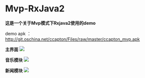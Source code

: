 # Mvp-RxJava2

**这是一个关于Mvp模式下Rxjava2使用的demo**

demo apk ：http://git.oschina.net/ccapton/Files/raw/master/ccapton_mvp.apk

**主界面**
![](http://git.oschina.net/ccapton/Files/raw/master/ezgif.com-video-to-gif.gif)

**音乐模块**
![](http://git.oschina.net/ccapton/Files/raw/master/ezgif.com-video-to-gif%20(1).gif)

**新闻模块**
![](http://git.oschina.net/ccapton/Files/raw/master/ezgif.com-video-to-gif%20(2).gif)
